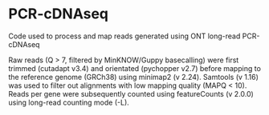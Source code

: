 # PCR-cDNAseq
Code used to process and map reads generated using ONT long-read PCR-cDNAseq

Raw reads (Q > 7, filtered by MinKNOW/Guppy basecalling) were first trimmed (cutadapt v3.4) and orientated (pychopper v2.7) before mapping to the reference genome (GRCh38) using minimap2 (v 2.24). Samtools (v 1.16) was used to filter out alignments with low mapping quality (MAPQ < 10). Reads per gene were subsequently counted using featureCounts (v 2.0.0) using long-read counting mode (-L). 
